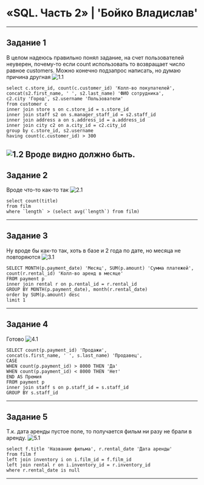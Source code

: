 # «SQL. Часть 2» | 'Бойко Владислав'
---
## Задание 1
В целом надеюсь правильно понял задание, на счет пользователей неуверен, почему-то если count использовать то возвращает число равное customers. Можно конечно подзапрос написать, но думаю причина другная
![1.1](img/1.1.png)
```mysql
select c.store_id, count(c.customer_id) 'Колл-во покупателей', 
concat(s2.first_name, ' ', s2.last_name) 'ФИО сотрудника', 
c2.city 'Город', s2.username 'Пользователи'
from customer c
inner join store s on c.store_id = s.store_id 
inner join staff s2 on s.manager_staff_id = s2.staff_id 
inner join address a on s.address_id = a.address_id 
inner join city c2 on a.city_id = c2.city_id 
group by c.store_id, s2.username 
having count(c.customer_id) > 300
```
![1.2](img/1.2.png)
Вроде видно должно быть.
---
## Задание 2
Вроде что-то как-то так
![2.1](img/2.1.png)
```mysql
select count(title)
from film 
where `length` > (select avg(`length`) from film)
```
---
## Задание 3
Ну вроде бы как-то так, хоть в базе и 2 года по дате, но месяца не повторяются
![3.1](img/3.1.png)
```mysql
SELECT MONTH(p.payment_date) 'Месяц', SUM(p.amount) 'Сумма платежей', 
count(r.rental_id) 'Колл-во аренд в месяце' 
FROM payment p
inner join rental r on p.rental_id = r.rental_id 
GROUP BY MONTH(p.payment_date), month(r.rental_date)
order by SUM(p.amount) desc
limit 1
```
---
## Задание 4
Готово
![4.1](img/4.1.png)
```mysql
SELECT count(p.payment_id) 'Продажи',  
concat(s.first_name, ' ', s.last_name) 'Продавец', 
CASE
WHEN count(p.payment_id) > 8000 THEN 'Да'
WHEN count(p.payment_id) < 8000 THEN 'Нет'
END AS Премия
FROM payment p
inner join staff s on p.staff_id = s.staff_id 
GROUP BY s.staff_id
```
---
## Задание 5
Т.к. дата аренды пустое поле, то получается фильм ни разу не брали в аренду.
![5.1](img/5.1.png)
```mysql
select f.title 'Название фильма', r.rental_date 'Дата аренды'
from film f 
left join inventory i on i.film_id = f.film_id 
left join rental r on i.inventory_id = r.inventory_id 
where r.rental_date is null 
```
---
